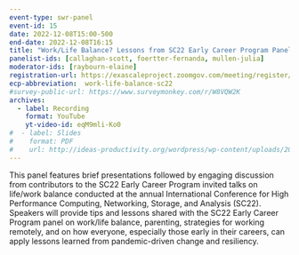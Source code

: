 ```yaml
---
event-type: swr-panel
event-id: 15
date: 2022-12-08T15:00-500
end-date: 2022-12-08T16:15
title: "Work/Life Balance? Lessons from SC22 Early Career Program Panelists" 
panelist-ids: [callaghan-scott, foertter-fernanda, mullen-julia]
moderator-ids: [raybourn-elaine]
registration-url: https://exascaleproject.zoomgov.com/meeting/register/vJItce2spjouGd8IGPZBSdIigXMI7oAsXsE
ecp-abbreviation:  work-life-balance-sc22
#survey-public-url: https://www.surveymonkey.com/r/W8VQW2K
archives:
  - label: Recording
    format: YouTube
    yt-video-id: eqM9mli-Ko0
#  - label: Slides
#    format: PDF
#    url: http://ideas-productivity.org/wordpress/wp-content/uploads/2021/03/swr008-creativity.pdf
---
```

This panel features brief presentations followed by engaging discussion from contributors to the SC22 Early Career Program invited talks on life/work balance conducted at the annual International Conference for High Performance Computing, Networking, Storage, and Analysis (SC22). Speakers will provide tips and lessons shared with the SC22 Early Career Program panel on work/life balance, parenting, strategies for working remotely, and on how everyone, especially those early in their careers, can apply lessons learned from pandemic-driven change and resiliency.
